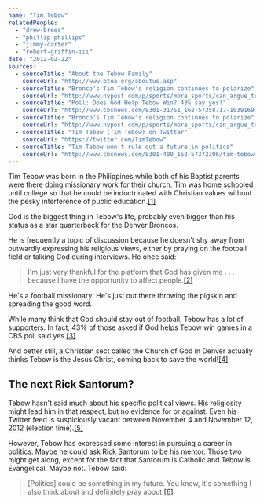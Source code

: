 ```yaml
---
name: "Tim Tebow"
relatedPeople:
  - "drew-brees"
  - "phillip-phillips"
  - "jimmy-carter"
  - "robert-griffin-iii"
date: "2012-02-22"
sources:
  - sourceTitle: "About the Tebow Family"
    sourceUrl: "http://www.btea.org/aboutus.asp"
  - sourceTitle: "Bronco's Tim Tebow's religion continues to polarize"
    sourceUrl: "http://www.nypost.com/p/sports/more_sports/can_argue_tebow_must_see_oKFttFRUY4C7WwYW47MBkP"
  - sourceTitle: "Poll: Does God Help Tebow Win? 43% say yes!"
    sourceUrl: "http://www.cbsnews.com/8301-31751_162-57358717-10391697/poll-does-god-help-tebow-win-43-say-yes/"
  - sourceTitle: "Bronco's Tim Tebow's religion continues to polarize"
    sourceUrl: "http://www.nypost.com/p/sports/more_sports/can_argue_tebow_must_see_oKFttFRUY4C7WwYW47MBkP"
  - sourceTitle: "Tim Tebow (Tim Tebow) on Twitter"
    sourceUrl: "https://twitter.com/TimTebow"
  - sourceTitle: "Tim Tebow won't rule out a future in politics"
    sourceUrl: "http://www.cbsnews.com/8301-400_162-57372306/tim-tebow-wont-rule-out-a-future-in-politics/"
---
```


Tim Tebow was born in the Philippines while both of his Baptist parents were there doing missionary work for their church. Tim was home schooled until college so that he could be indoctrinated with Christian values without the pesky interference of public education.<a class="source-citation" href="http://www.btea.org/aboutus.asp" title="About the Tebow Family">[1]</a>

God is the biggest thing in Tebow's life, probably even bigger than his status as a star quarterback for the Denver Broncos.

He is frequently a topic of discussion because he doesn't shy away from outwardly expressing his religious views, either by praying on the football field or talking God during interviews. He once said:

>I'm just very thankful for the platform that God has given me . . . because I have the opportunity to affect people.<a class="source-citation" href="http://www.nypost.com/p/sports/more_sports/can_argue_tebow_must_see_oKFttFRUY4C7WwYW47MBkP" title="Bronco&apos;s Tim Tebow&apos;s religion continues to polarize">[2]</a>

He's a football missionary! He's just out there throwing the pigskin and spreading the good word.

While many think that God should stay out of football, Tebow has a lot of supporters. In fact, 43% of those asked if God helps Tebow win games in a CBS poll said yes.<a class="source-citation" href="http://www.cbsnews.com/8301-31751_162-57358717-10391697/poll-does-god-help-tebow-win-43-say-yes/" title="Poll: Does God Help Tebow Win? 43% say yes!">[3]</a>

And better still, a Christian sect called the Church of God in Denver actually thinks Tebow is the Jesus Christ, coming back to save the world!<a class="source-citation" href="http://www.nypost.com/p/sports/more_sports/can_argue_tebow_must_see_oKFttFRUY4C7WwYW47MBkP" title="Bronco&apos;s Tim Tebow&apos;s religion continues to polarize">[4]</a>

## The next Rick Santorum?

Tebow hasn't said much about his specific political views. His religiosity might lead him in that respect, but no evidence for or against. Even his Twitter feed is suspiciously vacant between November 4 and November 12, 2012 (election time).<a class="source-citation" href="https://twitter.com/TimTebow" title="Tim Tebow (Tim Tebow) on Twitter">[5]</a>

However, Tebow has expressed some interest in pursuing a career in politics. Maybe he could ask Rick Santorum to be his mentor. Those two might get along, except for the fact that Santorum is Catholic and Tebow is Evangelical. Maybe not. Tebow said:

>[Politics] could be something in my future. You know, it's something I also think about and definitely pray about.<a class="source-citation" href="http://www.cbsnews.com/8301-400_162-57372306/tim-tebow-wont-rule-out-a-future-in-politics/" title="Tim Tebow won&apos;t rule out a future in politics">[6]</a>